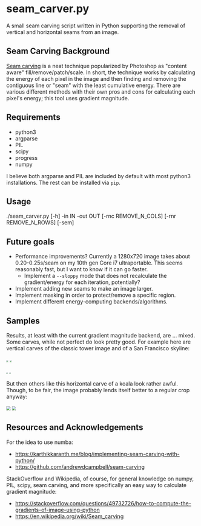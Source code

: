 # seam_carver.py
A small seam carving script written in Python supporting the removal of vertical and horizontal seams from an image.


## Seam Carving Background
[Seam carving](https://en.wikipedia.org/wiki/Seam_carving) is a neat technique popularized by Photoshop as "content aware" fill/remove/patch/scale. In short, the technique works by calculating the energy of each pixel in the image and then finding and removing the contiguous line or "seam" with the least cumulative energy. There are various different methods with their own pros and cons for calculating each pixel's energy; this tool uses gradient magnitude.


## Requirements
* python3
* argparse
* PIL
* scipy
* progress
* numpy


I believe both argparse and PIL are included by default with most python3 installations. The rest can be installed via `pip`.


## Usage
./seam_carver.py [-h] -in IN -out OUT [-rnc REMOVE_N_COLS] [-rnr REMOVE_N_ROWS] [-sem]


## Future goals
* Performance improvements? Currently a 1280x720 image takes about 0.20-0.25s/seam on my 10th gen Core i7 ultraportable. This seems reasonably fast, but I want to know if it can go faster.
    - Implement a `--sloppy` mode that does not recalculate the gradient/energy for each iteration, potentially?
* Implement adding new seams to make an image larger.
* Implement masking in order to protect/remove a specific region.
* Implement different energy-computing backends/algorithms.


## Samples

Results, at least with the current gradient magnitude backend, are ... mixed. Some carves, while not perfect do look pretty good. For example here are vertical carves of the classic tower image and of a San Francisco skyline:

<img src="https://i.imgur.com/i8RGVVK.jpg" style="zoom:33%;" /> <img src="https://i.imgur.com/iHO4e3V.jpg" style="zoom:33%;" />

<img src="https://i.imgur.com/qaYOOnp.jpg" style="zoom: 25%;" /> <img src="https://i.imgur.com/7OI8QtB.jpg" style="zoom: 25%;" />



But then others like this horizontal carve of a koala look rather awful. Though, to be fair, the image probably lends itself better to a regular crop anyway:

<img src="https://i.imgur.com/Wlrbbxi.jpg" style="zoom:67%;" /> <img src="https://i.imgur.com/hJY1v2W.jpg" style="zoom:67%;" />


## Resources and Acknowledgements
For the idea to use numba:
* https://karthikkaranth.me/blog/implementing-seam-carving-with-python/
* https://github.com/andrewdcampbell/seam-carving

StackOverflow and Wikipedia, of course, for general knowledge on numpy, PIL, scipy, seam carving, and more specifically an easy way to calculate gradient magnitude:
* https://stackoverflow.com/questions/49732726/how-to-compute-the-gradients-of-image-using-python
* https://en.wikipedia.org/wiki/Seam_carving

